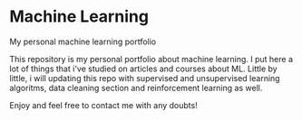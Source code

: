 # Machine Learning
My personal machine learning portfolio

This repository is my personal portfolio about machine learning. I put here a lot of things that i've studied on articles and courses about ML. Little by little, i will updating this repo with supervised and unsupervised learning algoritms, data cleaning section and reinforcement learning as well. 

Enjoy and feel free to contact me with any doubts! 
